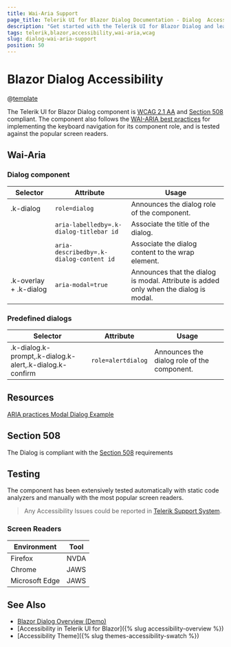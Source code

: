 ```yaml
---
title: Wai-Aria Support
page_title: Telerik UI for Blazor Dialog Documentation - Dialog  Accessibility
description: "Get started with the Telerik UI for Blazor Dialog and learn about its accessibility support for WAI-ARIA, Section 508, and WCAG 2.1."
tags: telerik,blazor,accessibility,wai-aria,wcag
slug: dialog-wai-aria-support
position: 50
---
```


# Blazor Dialog Accessibility

@[template](/_contentTemplates/common/parameters-table-styles.md#table-layout)



The Telerik UI for Blazor Dialog component is [WCAG 2.1 AA](https://www.w3.org/TR/WCAG21/) and [Section 508](http://www.section508.gov/) compliant. The component also follows the [WAI-ARIA best practices](https://www.w3.org/WAI/ARIA/apg/) for implementing the keyboard navigation for its component role, and is tested against the popular screen readers.

## Wai-Aria

### Dialog component

| Selector | Attribute | Usage |
| -------- | --------- | ----- |
| .k-dialog | `role=dialog` | Announces the dialog role of the component. |
|  | `aria-labelledby=.k-dialog-titlebar id` | Associate the title of the dialog. |
|  | `aria-describedby=.k-dialog-content id` | Associate the dialog content to the wrap element. |
| .k-overlay + .k-dialog | `aria-modal=true` | Announces that the dialog is modal. Attribute is added only when the dialog is modal. |

### Predefined dialogs

| Selector | Attribute | Usage |
| -------- | --------- | ----- |
| .k-dialog.k-prompt,.k-dialog.k-alert,.k-dialog.k-confirm | `role=alertdialog` | Announces the dialog role of the component. |

## Resources

[ARIA practices Modal Dialog Example](https://www.w3.org/WAI/ARIA/apg/example-index/dialog-modal/dialog)

## Section 508


The Dialog is compliant with the [Section 508](http://www.section508.gov/) requirements

## Testing


The component has been extensively tested automatically with static code analyzers and manually with the most popular screen readers.

> Any Accessibility Issues could be reported in [Telerik Support System](https://www.telerik.com/account/support-center).

### Screen Readers

| Environment | Tool |
| ----------- | ---- |
| Firefox | NVDA |
| Chrome | JAWS |
| Microsoft Edge | JAWS |



## See Also

* [Blazor Dialog Overview (Demo)](https://demos.telerik.com/blazor-ui/dialog/overview)
* [Accessibility in Telerik UI for Blazor]({% slug accessibility-overview %})
* [Accessibility Theme]({% slug themes-accessibility-swatch %})

